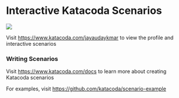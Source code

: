 # Interactive Katacoda Scenarios

[![](http://shields.katacoda.com/katacoda/jayaudaykmar/count.svg)](https://www.katacoda.com/jayaudaykmar "Get your profile on Katacoda.com")

Visit https://www.katacoda.com/jayaudaykmar to view the profile and interactive scenarios

### Writing Scenarios
Visit https://www.katacoda.com/docs to learn more about creating Katacoda scenarios

For examples, visit https://github.com/katacoda/scenario-example
